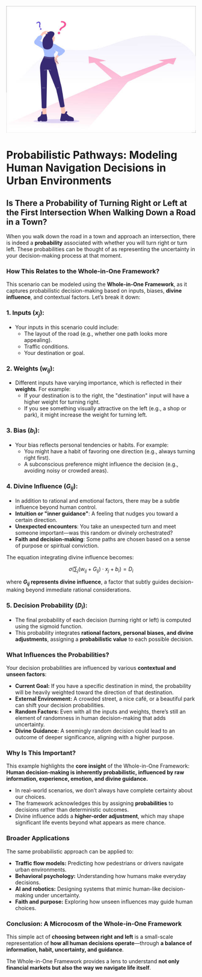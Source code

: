![Probabilistic Paths](../figures/probabilistic-paths.jpg "enter image title here")

# Probabilistic Pathways: Modeling Human Navigation Decisions in Urban Environments

## Is There a Probability of Turning Right or Left at the First Intersection When Walking Down a Road in a Town?


When you walk down the road in a town and approach an intersection, there is indeed a **probability** associated with whether you will turn right or turn left. These probabilities can be thought of as representing the uncertainty in your decision-making process at that moment.



### **How This Relates to the Whole-in-One Framework?**

This scenario can be modeled using the **Whole-in-One Framework**, as it captures probabilistic decision-making based on inputs, biases, **divine influence**, and contextual factors. Let’s break it down:

### **1. Inputs ($x_j$):**
   - Your inputs in this scenario could include:
     - The layout of the road (e.g., whether one path looks more appealing).
     - Traffic conditions.
     - Your destination or goal.



### **2. Weights ($w_{ij}$):**

   - Different inputs have varying importance, which is reflected in their **weights**. For example:
     - If your destination is to the right, the "destination" input will have a higher weight for turning right.
     - If you see something visually attractive on the left (e.g., a shop or park), it might increase the weight for turning left.



### **3. Bias ($b_i$):**

   - Your bias reflects personal tendencies or habits. For example:
     - You might have a habit of favoring one direction (e.g., always turning right first).
     - A subconscious preference might influence the decision (e.g., avoiding noisy or crowded areas).



### **4. Divine Influence ($G_{ij}$):**

   - In addition to rational and emotional factors, there may be a subtle influence beyond human control.
   - **Intuition or "inner guidance"**: A feeling that nudges you toward a certain direction.
   - **Unexpected encounters**: You take an unexpected turn and meet someone important—was this random or divinely orchestrated?
   - **Faith and decision-making**: Some paths are chosen based on a sense of purpose or spiritual conviction.

The equation integrating divine influence becomes:

$$
\sigma \left(\sum_{j} (w_{ij} + G_{ij}) \cdot x_j + b_i \right) = D_i
$$

where **$G_{ij}$ represents divine influence**, a factor that subtly guides decision-making beyond immediate rational considerations.



### **5. Decision Probability ($D_i$):**

   - The final probability of each decision (turning right or left) is computed using the sigmoid function.
   - This probability integrates **rational factors, personal biases, and divine adjustments**, assigning a **probabilistic value** to each possible decision.



### **What Influences the Probabilities?**

Your decision probabilities are influenced by various **contextual and unseen factors**:

- **Current Goal:** If you have a specific destination in mind, the probability will be heavily weighted toward the direction of that destination.
- **External Environment:** A crowded street, a nice café, or a beautiful park can shift your decision probabilities.
- **Random Factors:** Even with all the inputs and weights, there’s still an element of randomness in human decision-making that adds uncertainty.
- **Divine Guidance:** A seemingly random decision could lead to an outcome of deeper significance, aligning with a higher purpose.



### **Why Is This Important?**

This example highlights the **core insight** of the Whole-in-One Framework: **Human decision-making is inherently probabilistic, influenced by raw information, experience, emotion, and divine guidance.**

- In real-world scenarios, we don’t always have complete certainty about our choices.
- The framework acknowledges this by assigning **probabilities** to decisions rather than deterministic outcomes.
- Divine influence adds a **higher-order adjustment**, which may shape significant life events beyond what appears as mere chance.



### **Broader Applications**
The same probabilistic approach can be applied to:

- **Traffic flow models:** Predicting how pedestrians or drivers navigate urban environments.
- **Behavioral psychology:** Understanding how humans make everyday decisions.
- **AI and robotics:** Designing systems that mimic human-like decision-making under uncertainty.
- **Faith and purpose:** Exploring how unseen influences may guide human choices.

### **Conclusion: A Microcosm of the Whole-in-One Framework**  

This simple act of **choosing between right and left** is a small-scale representation of **how all human decisions operate**—through **a balance of information, habit, uncertainty, and guidance**.  

The Whole-in-One Framework provides a lens to understand **not only financial markets but also the way we navigate life itself**.